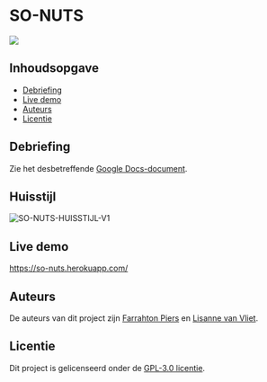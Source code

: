 # SO-NUTS
![](https://user-images.githubusercontent.com/90243819/169791205-bda89252-ade9-481a-bc4d-3426172338a6.png)

## Inhoudsopgave
- [Debriefing](#debriefing)
- [Live demo](#live-demo)
- [Auteurs](#auteurs)
- [Licentie](#licentie)

## Debriefing
Zie het desbetreffende [Google Docs-document](https://docs.google.com/document/d/1R5HVgPdiCVJCGNbnVKR9X-X0atmrH7mgfbT267NiflY/edit?usp=sharing).

## Huisstijl
![SO-NUTS-HUISSTIJL-V1](https://user-images.githubusercontent.com/92303930/169828939-90708b5e-228b-4a50-b3ab-095c5710c40b.png)

## Live demo
https://so-nuts.herokuapp.com/

## Auteurs
De auteurs van dit project zijn [Farrahton Piers](https://github.com/farrahton) en [Lisanne van Vliet](https://github.com/lisannevvliet).

## Licentie
Dit project is gelicenseerd onder de [GPL-3.0 licentie](https://github.com/lisannevvliet/so-nuts/blob/main/LICENSE).
